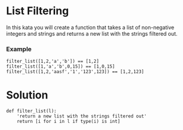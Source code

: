 # List Filtering

In this kata you will create a function that takes a list of non-negative integers and strings and returns a new list with the strings filtered out.

### Example
```
filter_list([1,2,'a','b']) == [1,2]
filter_list([1,'a','b',0,15]) == [1,0,15]
filter_list([1,2,'aasf','1','123',123]) == [1,2,123]
```

# Solution
```
def filter_list(l):
    'return a new list with the strings filtered out'
    return [i for i in l if type(i) is int] 
```